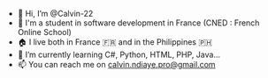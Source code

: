 - 👋 Hi, I’m @Calvin-22
- 👀 I'm a student in software development in France (CNED : French Online School)
- 🏠 I live both in France 🇫🇷 and in the Philippines 🇵🇭
- 💞️ I’m currently learning C#, Python, HTML, PHP, Java...
- 📫 You can reach me on calvin.ndiaye.pro@gmail.com

<!---
Calvin-22/Calvin-22 is a ✨ special ✨ repository because its `README.md` (this file) appears on your GitHub profile.
You can click the Preview link to take a look at your changes.
--->
